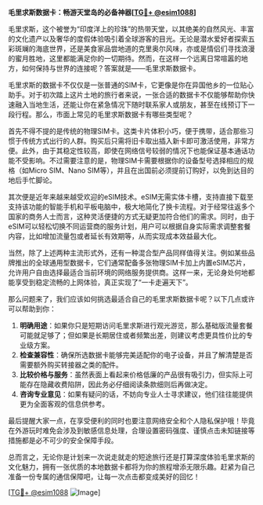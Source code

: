 **毛里求斯数据卡：畅游天堂岛的必备神器[[TG💪+ @esim1088](https://t.me/s/esim1088)]**

毛里求斯，这个被誉为“印度洋上的珍珠”的热带天堂，以其绝美的自然风光、丰富的文化遗产以及奢华的度假体验吸引着全球游客的目光。无论是潜水爱好者探索五彩斑斓的海底世界，还是美食家品尝地道的克里奥尔风味，亦或是情侣们寻找浪漫的蜜月胜地，这里都能满足你的一切期待。然而，在这样一个远离日常喧嚣的地方，如何保持与世界的连接呢？答案就是——毛里求斯数据卡。

毛里求斯的数据卡不仅仅是一张普通的SIM卡，它更像是你在异国他乡的一位贴心助手。对于初次踏上这片土地的旅行者来说，一张合适的数据卡不仅能够帮助你快速融入当地生活，还能让你在紧急情况下随时联系家人或朋友，甚至在线预订下一段行程。那么，市面上常见的毛里求斯数据卡有哪些类型呢？

首先不得不提的是传统的物理SIM卡。这类卡片体积小巧，便于携带，适合那些习惯于传统方式出行的人群。购买后只需将旧卡取出插入新卡即可激活使用，非常方便。此外，由于其稳定性较高，即使在网络信号较弱的情况下也能保证基本通话功能不受影响。不过需要注意的是，物理SIM卡需要根据你的设备型号选择相应的规格（如Micro SIM、Nano SIM等），并且在出国前必须提前订购好，以免到达目的地后手忙脚论。

其次便是近年来越来越受欢迎的eSIM技术。eSIM无需实体卡槽，支持直接下载至支持该功能的智能手机和平板电脑中，极大地简化了换卡流程。对于经常往返多个国家的商务人士而言，这种灵活便捷的方式无疑更加符合他们的需求。同时，由于eSIM可以轻松切换不同运营商的服务计划，用户可以根据自身实际需求调整套餐内容，比如增加流量包或者延长有效期等，从而实现成本效益最大化。

当然，除了上述两种主流形式外，还有一种混合型产品同样值得关注。例如某些品牌推出的全球通用型数据卡，它们通常配备多张物理SIM卡加上内置eSIM芯片，允许用户自由选择最适合当前环境的网络服务提供商。这样一来，无论身处何地都能享受到稳定流畅的上网体验，真正实现了“一卡走遍天下”。

那么问题来了，我们应该如何挑选最适合自己的毛里求斯数据卡呢？以下几点或许可以帮助到你：

1. **明确用途**：如果你只是短期访问毛里求斯进行观光游览，那么基础版流量套餐可能就足够了；但如果是长期居住或者频繁出差，则建议考虑更具性价比的专业级方案。
2. **检查兼容性**：确保所选数据卡能够完美适配你的电子设备，并且了解清楚是否需要额外购买转接器之类的配件。
3. **比较价格与服务**：虽然表面上看起来价格低廉的产品很有吸引力，但实际上可能存在隐藏收费陷阱，因此务必仔细阅读条款细则后再做决定。
4. **咨询专业意见**：如果有疑问的话，不妨向专业人士寻求建议，他们往往能提供更为全面客观的信息供参考。

最后提醒大家一点，在享受便利的同时也要注意网络安全和个人隐私保护哦！毕竟在外游玩时难免会涉及到敏感信息处理，合理设置密码强度、谨慎点击未知链接等措施都是必不可少的安全保障手段。

总而言之，无论你是计划来一次说走就走的短途旅行还是打算深度体验毛里求斯的文化魅力，拥有一张优质的本地数据卡都将为你的旅程增添无限乐趣。赶紧为自己准备一份专属的通信保障吧，让每一次点击都变成美好的回忆！

[[TG💪+ @esim1088](https://t.me/s/esim1088) ![Image](https://i.postimg.cc/4NQfJmqS/Snipaste-2025-05-13-00-14-12.png)]
